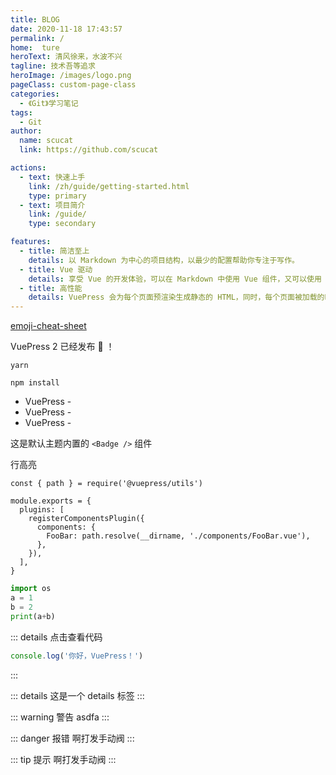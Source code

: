 ```yaml
---
title: BLOG
date: 2020-11-18 17:43:57
permalink: /
home:  ture
heroText: 清风徐来，水波不兴
tagline: 技术吾等追求
heroImage: /images/logo.png
pageClass: custom-page-class
categories: 
  - 《Git》学习笔记
tags: 
  - Git
author: 
  name: scucat
  link: https://github.com/scucat

actions:
  - text: 快速上手
    link: /zh/guide/getting-started.html
    type: primary
  - text: 项目简介
    link: /guide/
    type: secondary

features:
  - title: 简洁至上
    details: 以 Markdown 为中心的项目结构，以最少的配置帮助你专注于写作。
  - title: Vue 驱动
    details: 享受 Vue 的开发体验，可以在 Markdown 中使用 Vue 组件，又可以使用 Vue 来开发自定义主题。
  - title: 高性能
    details: VuePress 会为每个页面预渲染生成静态的 HTML，同时，每个页面被加载的时候，将作为 SPA 运行。
---
```



[emoji-cheat-sheet](https://github.com/ikatyang/emoji-cheat-sheet)

VuePress 2 已经发布 :tada: ！

<CodeGroup>
  <CodeGroupItem title="YARN">

```bash:no-line-numbers
yarn
```

  </CodeGroupItem>

  <CodeGroupItem title="NPM" active>

```bash:no-line-numbers
npm install
```

  </CodeGroupItem>
</CodeGroup>

- VuePress - <Badge type="tip" text="v2" vertical="top" />
- VuePress - <Badge type="warning" text="v2" vertical="middle" />
- VuePress - <Badge type="danger" text="v2" vertical="bottom" />

这是默认主题内置的 `<Badge />` 组件 <Badge text="1" />

行高亮
```js{3-8}
const { path } = require('@vuepress/utils')

module.exports = {
  plugins: [
    registerComponentsPlugin({
      components: {
        FooBar: path.resolve(__dirname, './components/FooBar.vue'),
      },
    }),
  ],
}
```
```python
import os
a = 1
b = 2
print(a+b)
```

::: details 点击查看代码
```js
console.log('你好，VuePress！')
```
:::

::: details
这是一个 details 标签
:::

::: warning 警告
asdfa
:::

::: danger 报错
啊打发手动阀
:::

::: tip 提示
啊打发手动阀
:::



